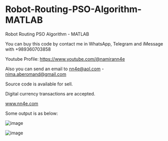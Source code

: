# Robot-Routing-PSO-Algorithm-MATLAB
Robot Routing PSO Algorithm - MATLAB

You can buy this code by contact me in WhatsApp, Telegram and iMessage with +989360703858

Youtube Profile: https://www.youtube.com/@namirann4e

Also you can send an email to nn4e@aol.com - nima.aberomand@gmail.com

Source code is available for sell.

Digital currency transactions are accepted.

www.nn4e.com

Some output is as below:

![image](https://github.com/user-attachments/assets/e8149c97-0392-4dcd-a5ab-28a1a74a8655)

![image](https://github.com/user-attachments/assets/af2ddfb6-6003-4d67-ae97-d7561fe25cda)
